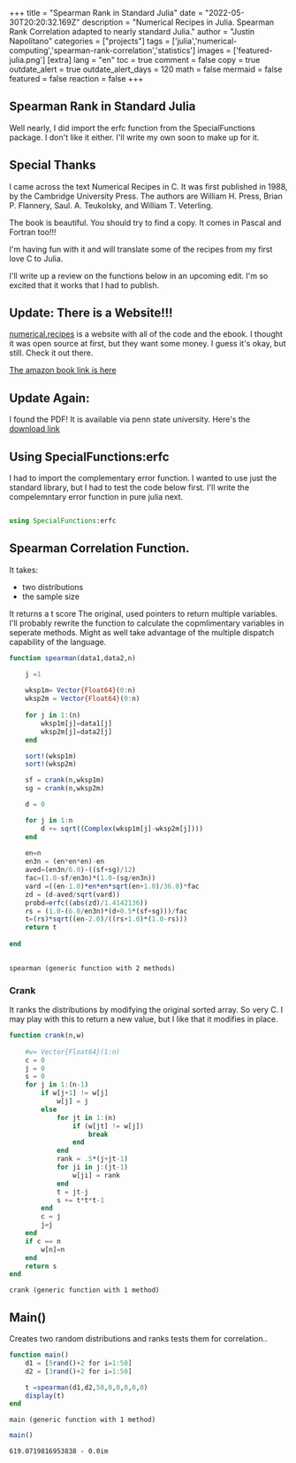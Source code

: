 +++
title =  "Spearman Rank in Standard Julia"
date = "2022-05-30T20:20:32.169Z"
description = "Numerical Recipes in Julia.  Spearman Rank Correlation adapted to nearly standard Julia."
author = "Justin Napolitano"
categories = ["projects"]
tags = ['julia','numerical-computing','spearman-rank-correlation','statistics']
images = ['featured-julia.png']
[extra]
lang = "en"
toc = true
comment = false
copy = true
outdate_alert = true
outdate_alert_days = 120
math = false
mermaid = false
featured = false
reaction = false
+++

## Spearman Rank in Standard Julia

Well nearly, I did import the erfc function from the SpecialFunctions package.  I don't like it either.  I'll write my own soon to make up for it. 


## Special Thanks

I came across the text Numerical Recipes in C.  It was first published in 1988, by the Cambridge University Press.  The authors are William H. Press, Brian P. Flannery, Saul. A. Teukolsky, and William T. Veterling.  

The book is beautiful.  You should try to find a copy.  It comes in Pascal and Fortran too!!! 

I'm having fun with it and will translate some of the recipes from my first love C to Julia.  


I'll write up a review on the functions below in an upcoming edit.  I'm so excited that it works that I had to publish.  

## Update: There is a Website!!!

[numerical.recipes](http://numerical.recipes/) is a website with all of the code and the ebook.  I thought it was open source at first, but they want some money.  I guess it's okay, but still.  Check it out there.  

[The amazon book link is here](https://www.amazon.com/Numerical-Recipes-Scientific-Computing-Second/dp/0521431085#:~:text=The%20product%20of%20a%20unique,to%20actual%20practical%20computer%20routines)


## Update Again:

I found the PDF!  It is available via penn state university. Here's the [download link](https://citeseerx.ist.psu.edu/viewdoc/download?doi=10.1.1.129.5354&rep=rep1&type=pdf)


## Using SpecialFunctions:erfc

I had to import the complementary error function.  I wanted to use just the standard library, but I had to test the code below first.  I'll write the compelemntary error function in pure julia next.


```julia

using SpecialFunctions:erfc
```

## Spearman Correlation Function.

It takes:
* two distributions
* the sample size

It returns a t score  The original, used pointers to return multiple variables.  I'll probably rewrite the function to calculate the copmlimentary variables in seperate methods.  Might as well take advantage of the multiple dispatch capability of the language.  





```julia
function spearman(data1,data2,n)

    j =1 
    
    wksp1m= Vector{Float64}(0:n)
    wksp2m = Vector{Float64}(0:n)
    
    for j in 1:(n)
        wksp1m[j]=data1[j]
        wksp2m[j]=data2[j]
    end

    sort!(wksp1m)
    sort!(wksp2m)

    sf = crank(n,wksp1m)
    sg = crank(n,wksp2m)

    d = 0 

    for j in 1:n
        d += sqrt((Complex(wksp1m[j]-wksp2m[j])))
    end
    
    en=n
    en3n = (en*en*en)-en
    aved=(en3n/6.0)-((sf+sg)/12)
    fac=(1.0-sf/en3n)*(1.0-(sg/en3n))
    vard =((en-1.0)*en*en*sqrt(en+1.0)/36.0)*fac
    zd = (d-aved/sqrt(vard))
    probd=erfc((abs(zd)/1.4142136))
    rs = (1.0-(6.0/en3n)*(d+0.5*(sf+sg)))/fac
    t=(rs)*sqrt((en-2.0)/((rs+1.0)*(1.0-rs)))
    return t
    
end
    
```




    spearman (generic function with 2 methods)



### Crank

It ranks the distributions by modifying the original sorted array.  So very C.  I may play with this to return a new value, but I like that it modifies in place.  


```julia
function crank(n,w)
    
    #w= Vector{Float64}(1:n)
    c = 0
    j = 0
    s = 0
    for j in 1:(n-1)
        if w[j+1] != w[j]
            w[j] = j
        else
            for jt in 1:(n)
                if (w[jt] != w[j])
                    break
                end
            end
            rank = .5*(j+jt-1)
            for ji in j:(jt-1)
                w[ji] = rank
            end
            t = jt-j
            s += t*t*t-1
        end
        c = j
        j=j
    end
    if c == n 
        w[n]=n
    end
    return s
end
```




    crank (generic function with 1 method)



## Main()

Creates two random distributions and ranks tests them for correlation.. 


```julia
function main()
    d1 = [5rand()+2 for i=1:50]
    d2 = [3rand()+2 for i=1:50]

    t =spearman(d1,d2,50,0,0,0,0,0)
    display(t)
end
```




    main (generic function with 1 method)




```julia
main()
```


    619.0719816953838 - 0.0im

